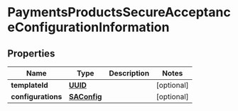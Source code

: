 
# PaymentsProductsSecureAcceptanceConfigurationInformation

## Properties
Name | Type | Description | Notes
------------ | ------------- | ------------- | -------------
**templateId** | [**UUID**](UUID.md) |  |  [optional]
**configurations** | [**SAConfig**](SAConfig.md) |  |  [optional]



